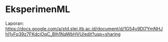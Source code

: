 # EksperimenML
Laporan:
https://docs.google.com/a/std.stei.itb.ac.id/document/d/1G54y9Dl7YmNHJhl1yFq39z7FKdcjOqC_BIh1NaWbHVU/edit?usp=sharing
